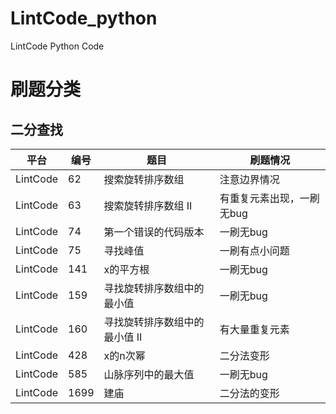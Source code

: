 # LintCode_python
LintCode Python Code

# 刷题分类

## 二分查找

平台|编号 | 题目 | 刷题情况
-|-|-|-
LintCode|62 | 搜索旋转排序数组 | 注意边界情况|
LintCode|63 | 搜索旋转排序数组 II | 有重复元素出现，一刷无bug|
LintCode|74 | 第一个错误的代码版本 | 一刷无bug |
LintCode|75 | 寻找峰值 | 一刷有点小问题 |
LintCode|141 | x的平方根 | 一刷无bug |
LintCode|159|寻找旋转排序数组中的最小值|一刷无bug|
LintCode|160|寻找旋转排序数组中的最小值 II|有大量重复元素|
LintCode|428 | x的n次幂| 二分法变形 |
LintCode|585 | 山脉序列中的最大值 | 一刷无bug |
LintCode|1699 | 建庙 | 二分法的变形 |